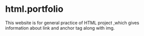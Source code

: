 # html.portfolio
This website  is  for general practice of HTML project ,which gives information about link and anchor tag along with img.
